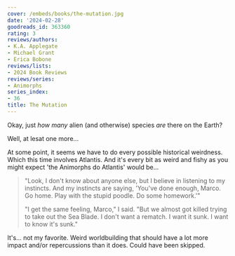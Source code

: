 ```yaml
---
cover: /embeds/books/the-mutation.jpg
date: '2024-02-28'
goodreads_id: 363360
rating: 3
reviews/authors:
- K.A. Applegate
- Michael Grant
- Erica Bobone
reviews/lists:
- 2024 Book Reviews
reviews/series:
- Animorphs
series_index:
- 36
title: The Mutation
---
```

Okay, just *how many* alien (and otherwise) species *are* there on the Earth?

Well, at lesat one more...

At some point, it seems we have to do every possible historical weirdness. Which this time involves Atlantis. And it's every bit as weird and fishy as you might expect 'the Animorphs do Atlantis' would be...

> "Look, I don't know about anyone else, but I believe in listening to my instincts. And my instincts are saying, 'You've done enough, Marco. Go home. Play with the stupid poodle. Do some homework.'"
> 
> "I get the same feeling, Marco," I said. "But we almost got killed trying to take out the Sea Blade. I don't want a rematch. I want it sunk. I want to know it's sunk."

It's... not my favorite. Weird worldbuilding that should have a lot more impact and/or repercussions than it does. Could have been skipped. 

<!--more-->